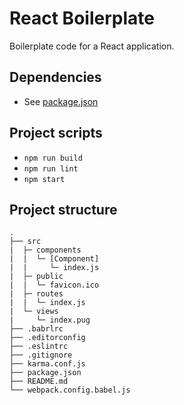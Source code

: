 # React Boilerplate
Boilerplate code for a React application.

## Dependencies

 - See [package.json](package.json)

## Project scripts

 - `npm run build`
 - `npm run lint`
 - `npm start`

## Project structure

```
.
├── src
|  ├─ components
|  |  └─ [Component]
|  |     └─ index.js
|  ├─ public
|  |  └─ favicon.ico
|  ├─ routes
|  |  └─ index.js
|  └─ views
|     └─ index.pug
├── .babrlrc
├── .editorconfig
├── .eslintrc
├── .gitignore
├── karma.conf.js
├── package.json
├── README.md
└── webpack.config.babel.js
```